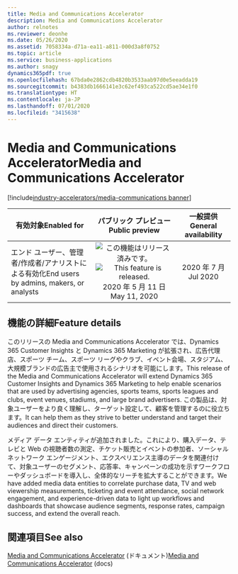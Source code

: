 ```yaml
---
title: Media and Communications Accelerator
description: Media and Communications Accelerator
author: relnotes
ms.reviewer: deonhe
ms.date: 05/26/2020
ms.assetid: 7058334a-d71a-ea11-a811-000d3a8f0752
ms.topic: article
ms.service: business-applications
ms.author: snagy
dynamics365pdf: true
ms.openlocfilehash: 67bda0e2862cdb4820b3533aab97d0e5eeadda19
ms.sourcegitcommit: b4383db1666141e3c62ef493ca522cd5ae34e1f0
ms.translationtype: HT
ms.contentlocale: ja-JP
ms.lasthandoff: 07/01/2020
ms.locfileid: "3415638"
---
```

# <a name="media-and-communications-accelerator"></a><span data-ttu-id="fcfad-103">Media and Communications Accelerator</span><span class="sxs-lookup"><span data-stu-id="fcfad-103">Media and Communications Accelerator</span></span>
[!include[industry-accelerators/media-communications banner](../includes/industry-accelerators/media-communications.md)]

| <span data-ttu-id="fcfad-104">有効対象</span><span class="sxs-lookup"><span data-stu-id="fcfad-104">Enabled for</span></span>    |  <span data-ttu-id="fcfad-105">パブリック プレビュー</span><span class="sxs-lookup"><span data-stu-id="fcfad-105">Public preview</span></span> | <span data-ttu-id="fcfad-106">一般提供</span><span class="sxs-lookup"><span data-stu-id="fcfad-106">General availability</span></span> | 
| ---------- | :----------: |:----------: |
|<span data-ttu-id="fcfad-107">エンド ユーザー、管理者/作成者/アナリストによる有効化</span><span class="sxs-lookup"><span data-stu-id="fcfad-107">End users by admins, makers, or analysts</span></span>|<span data-ttu-id="fcfad-108">![この機能はリリース済みです。](/dynamics365-release-plan/media/green-checkmark.png "この機能はリリース済みです。")</span><span class="sxs-lookup"><span data-stu-id="fcfad-108">![This feature is released.](/dynamics365-release-plan/media/green-checkmark.png "This feature is released.")</span></span> <span data-ttu-id="fcfad-109">2020 年 5 月 11 日</span><span class="sxs-lookup"><span data-stu-id="fcfad-109">May 11, 2020</span></span>| <span data-ttu-id="fcfad-110">2020 年 7 月</span><span class="sxs-lookup"><span data-stu-id="fcfad-110">Jul 2020</span></span>|






## <a name="feature-details"></a><span data-ttu-id="fcfad-111">機能の詳細</span><span class="sxs-lookup"><span data-stu-id="fcfad-111">Feature details</span></span>
<!--feature detail start -->
<span data-ttu-id="fcfad-112">このリリースの Media and Communications Accelerator では、Dynamics 365 Customer Insights と Dynamics 365 Marketing が拡張され、広告代理店、スポーツ チーム、スポーツ リーグやクラブ、イベント会場、スタジアム、大規模ブランドの広告主で使用されるシナリオを可能にします。</span><span class="sxs-lookup"><span data-stu-id="fcfad-112">This release of the Media and Communications Accelerator will extend Dynamics 365 Customer Insights and Dynamics 365 Marketing to help enable scenarios that are used by advertising agencies, sports teams, sports leagues and clubs, event venues, stadiums, and large brand advertisers.</span></span> <span data-ttu-id="fcfad-113">この製品は、対象ユーザーをより良く理解し、ターゲット設定して、顧客を管理するのに役立ちます。</span><span class="sxs-lookup"><span data-stu-id="fcfad-113">It can help them as they strive to better understand and target their audiences and direct their customers.</span></span> 

<span data-ttu-id="fcfad-114">メディア データ エンティティが追加されました。これにより、購入データ、テレビと Web の視聴者数の測定、チケット販売とイベントの参加者、ソーシャル ネットワーク エンゲージメント、エクスペリエンス主導のデータを関連付けて、対象ユーザーのセグメント、応答率、キャンペーンの成功を示すワークフローやダッシュボードを導入し、全体的なリーチを拡大することができます。</span><span class="sxs-lookup"><span data-stu-id="fcfad-114">We have added media data entities to correlate purchase data, TV and web viewership measurements, ticketing and event attendance, social network engagement, and experience-driven data to light up workflows and dashboards that showcase audience segments, response rates, campaign success, and extend the overall reach.</span></span>
<!--feature detail end -->

## <a name="see-also"></a><span data-ttu-id="fcfad-115">関連項目</span><span class="sxs-lookup"><span data-stu-id="fcfad-115">See also</span></span>

<!--docs start-->
<span data-ttu-id="fcfad-116">[Media and Communications Accelerator](https://docs.microsoft.com/common-data-model/media-accelerator) (ドキュメント)</span><span class="sxs-lookup"><span data-stu-id="fcfad-116">[Media and Communications Accelerator](https://docs.microsoft.com/common-data-model/media-accelerator) (docs)</span></span>
<!--docs end-->
